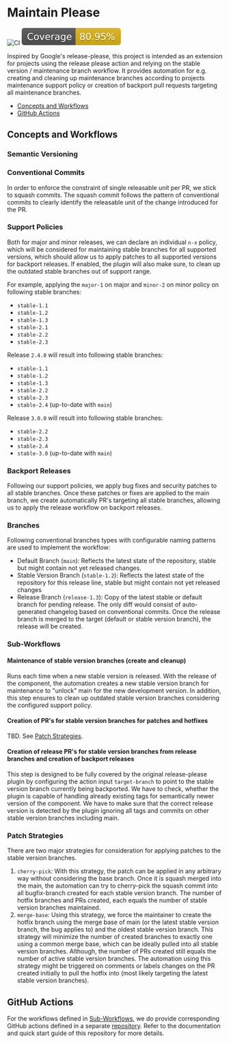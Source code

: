 # Maintain Please

![CI](https://github.com/tsuhama/maintain-please/actions/workflows/ci.yaml/badge.svg)
[![Coverage](./badges/coverage.svg)](./badges/coverage.svg)

Inspired by Google's release-please, this project is intended as an extension for projects using the release please action and relying on
the stable version / maintenance branch workflow.
It provides automation for e.g. creating and cleaning up maintenance branches according to projects maintenance support policy or creation of backport pull requests targeting all maintenance branches.

- [Concepts and Workflows](#concepts-and-workflows)
- [GitHub Actions](#github-actions)

## Concepts and Workflows

### Semantic Versioning

### Conventional Commits

In order to enforce the constraint of single releasable unit per PR, we stick to squash commits. The squash commit follows the pattern of conventional commits to clearly identify the releasable unit of the change introduced for the PR.

### Support Policies

Both for major and minor releases, we can declare an individual `n-x` policy, which will be considered for maintaining stable branches for all supported versions, which should allow us to apply patches to all supported versions for backport releases. If enabled, the plugin will also make sure, to clean up the outdated stable branches out of support range.

For example, applying the `major-1` on major and `minor-2` on minor policy on following stable branches:

- `stable-1.1`
- `stable-1.2`
- `stable-1.3`
- `stable-2.1`
- `stable-2.2`
- `stable-2.3`

Release `2.4.0` will result into following stable branches:

- `stable-1.1`
- `stable-1.2`
- `stable-1.3`
- `stable-2.2`
- `stable-2.3`
- `stable-2.4` (up-to-date with `main`)

Release `3.0.0` will result into following stable branches:

- `stable-2.2`
- `stable-2.3`
- `stable-2.4`
- `stable-3.0` (up-to-date with `main`)

### Backport Releases

Following our support policies, we apply bug fixes and security patches to all stable branches. Once these patches or fixes are applied to the main branch, we create automatically PR's targeting all stable branches, allowing us to apply the release workflow on backport releases.

### Branches

Following conventional branches types with configurable naming patterns are used to implement the workflow:

- Default Branch (`main`): Reflects the latest state of the repository, stable but might contain not yet released changes.
- Stable Version Branch (`stable-1.2`): Reflects the latest state of the repository for this release line, stable but might contain not yet released changes
- Release Branch (`release-1.3`): Copy of the latest stable or default branch for pending release. The only diff would consist of auto-generated changelog based on conventional commits. Once the release branch is merged to the target (default or stable version branch), the release will be created.

### Sub-Workflows

#### Maintenance of stable version branches (create and cleanup)

Runs each time when a new stable version is released. With the release of the component, the automation creates a new stable version branch for maintenance to "unlock" main for the new development version. In addition, this step ensures to clean up outdated stable version branches considering the configured support policy.

#### Creation of PR's for stable version branches for patches and hotfixes

TBD. See [Patch Strategies](#patch-strategies-).

#### Creation of release PR's for stable version branches from release branches and creation of backport releases

This step is designed to be fully covered by the original release-please plugin by configuring the action input `target-branch` to point to the stable version branch currently being backported. We have to check, whether the plugin is capable of handling already existing tags for semantically newer version of the component. We have to make sure that the correct release version is detected by the plugin ignoring all tags and commits on other stable version branches including main.

### Patch Strategies

There are two major strategies for consideration for applying patches to the stable version branches.

1. `cherry-pick`: With this strategy, the patch can be applied in any arbitrary way without considering the base branch. Once it is squash merged into the main, the automation can try to cherry-pick the squash commit into all bugfix-branch created for each stable version branch. The number of hotfix branches and PRs created, each equals the number of stable version branches maintained.
2. `merge-base`: Using this strategy, we force the maintainer to create the hotfix branch using the merge base of main (or the latest stable version branch, the bug applies to) and the oldest stable version branch. This strategy will minimize the number of created branches to exactly one using a common merge base, which can be ideally pulled into all stable version branches. Although, the number of PRs created still equals the number of active stable version branches. The automation using this strategy might be triggered on comments or labels changes on the PR created initially to pull the hotfix into (most likely targeting the latest stable version branches).

## GitHub Actions

For the workflows defined in [Sub-Workflows](#sub-workflows), we do provide corresponding GitHub actions defined in a separate [repository](https://github.com/tsuhama/maintain-please-actions). Refer to the documentation and quick start guide of this repository for more details.
